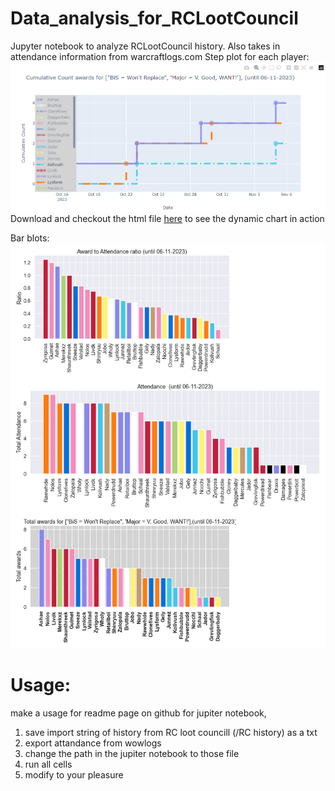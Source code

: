 # Data_analysis_for_RCLootCouncil
Jupyter notebook to analyze RCLootCouncil history. Also takes in attendance information from warcraftlogs.com
Step plot for each player:
![screenshot](https://github.com/kolivusha/Data_analysis_for_RCLootCouncil/blob/main/Screenshot%202023-11-08%20142100.png?raw=true)
Download and checkout the html file [here](https://github.com/kolivusha/Data_analysis_for_RCLootCouncil/blob/0e521af318bb1a92f78f56bcfc3ca9b8cc95fc21/Cumulative%20Count%20of%20Players%20awarded%20Full%20BiS%20Over%20Time%2006-11-2023.html) to see the dynamic chart in action

Bar blots:
![screenshot](https://github.com/kolivusha/Data_analysis_for_RCLootCouncil/blob/main/merged_image_report%2006-11-2023.png?raw=true)

# Usage:
make a usage for readme page on github for jupiter notebook, 
1) save import string of history from RC loot councill (/RC history) as a txt
2) export attandance from wowlogs
3) change the path in the jupiter notebook to those file
4) run all cells
5) modify to your pleasure
